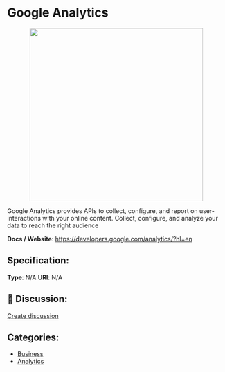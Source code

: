 # Google Analytics
<p align="center">
    <img width="400" src="https://raw.githubusercontent.com/apis-list/apis-list/main/apis/google-analytics/logo_256x256.png" />
</p>

Google Analytics provides APIs to collect, configure, and report on user-interactions with your online content. Collect, configure, and analyze your data to reach the right audience

**Docs / Website**: https://developers.google.com/analytics/?hl=en

## Specification:
**Type**:  N/A 
**URI**:  N/A 

## 💬 Discussion:
[Create discussion](https://github.com/apis-list/apis-list/discussions/new)

## Categories:
- [Business](https://github.com/apis-list/apis-list#business)
- [Analytics](https://github.com/apis-list/apis-list#analytics)



